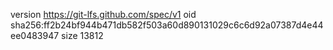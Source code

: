 version https://git-lfs.github.com/spec/v1
oid sha256:ff2b24bf944b471db582f503a60d890131029c6c6d92a07387d4e44ee0483947
size 13812
